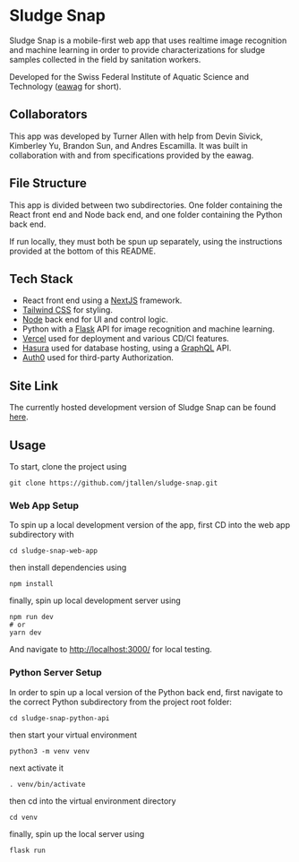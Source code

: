 # Sludge Snap

Sludge Snap is a mobile-first web app that uses realtime image recognition and machine learning in order to provide characterizations for sludge samples collected in the field by sanitation workers.

Developed for the Swiss Federal Institute of Aquatic Science and Technology ([eawag](https://www.eawag.ch/en/) for short).

## Collaborators

This app was developed by Turner Allen with help from Devin Sivick, Kimberley Yu, Brandon Sun, and Andres Escamilla. It was built in collaboration with and from specifications provided by the eawag.

## File Structure

This app is divided between two subdirectories. One folder containing the React front end and Node back end, and one folder containing the Python back end.

If run locally, they must both be spun up separately, using the instructions provided at the bottom of this README.

## Tech Stack

- React front end using a [NextJS](https://nextjs.org/) framework.
- [Tailwind CSS](https://tailwindcss.com/) for styling.
- [Node](https://nodejs.org/en/about/) back end for UI and control logic.
- Python with a [Flask](https://flask.palletsprojects.com/en/2.0.x/#) API for image recognition and machine learning.
- [Vercel](https://vercel.com/) used for deployment and various CD/CI features.
- [Hasura](https://hasura.io/) used for database hosting, using a [GraphQL](https://graphql.org/) API.
- [Auth0](https://auth0.com/) used for third-party Authorization.

## Site Link

The currently hosted development version of Sludge Snap can be found [here](#).

## Usage <!-- What do I call this? -->

To start, clone the project using

```
git clone https://github.com/jtallen/sludge-snap.git
```

### Web App Setup

To spin up a local development version of the app, first CD into the web app subdirectory with

```
cd sludge-snap-web-app
```

then install dependencies using

```
npm install
```

finally, spin up local development server using

```
npm run dev
# or
yarn dev
```

And navigate to [http://localhost:3000/](http://localhost:3000/) for local testing.

### Python Server Setup

<!--
django-admin startproject sludge-snap --extension py,yml,json --name Procfile,Dockerfile,README.md,.env.example,.gitignore,Makefile --template=https://github.com/vintasoftware/django-react-boilerplate/archive/boilerplate-release.zip
-->

In order to spin up a local version of the Python back end, first navigate to the correct Python subdirectory from the project root folder:

```
cd sludge-snap-python-api
```

<!-- Potentially necessary:
install your dependencies

```
pip install -r requirements.txt
```
-->

then start your virtual environment

```
python3 -m venv venv
```

next activate it

```
. venv/bin/activate
```

then cd into the virtual environment directory

```
cd venv
```

finally, spin up the local server using

```
flask run
```
